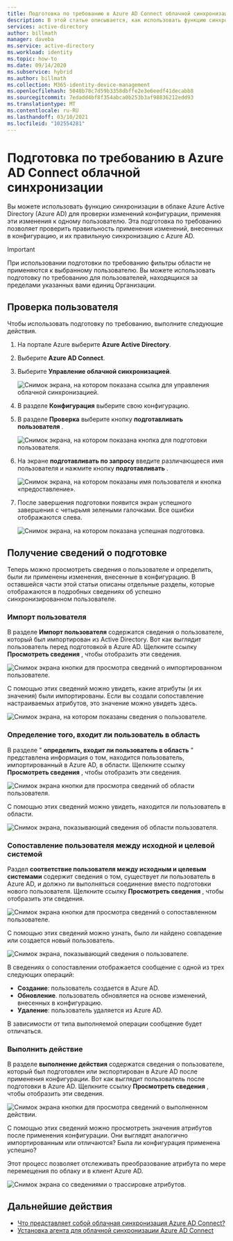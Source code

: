 ```yaml
---
title: Подготовка по требованию в Azure AD Connect облачной синхронизации
description: В этой статье описывается, как использовать функцию синхронизации в облаке Azure AD Connect для тестирования изменений конфигурации.
services: active-directory
author: billmath
manager: daveba
ms.service: active-directory
ms.workload: identity
ms.topic: how-to
ms.date: 09/14/2020
ms.subservice: hybrid
ms.author: billmath
ms.collection: M365-identity-device-management
ms.openlocfilehash: 5048b78c7d59b3358dbffe2e3e6eedf41decabb8
ms.sourcegitcommit: 7edadd4bf8f354abca0b253b3af98836212edd93
ms.translationtype: MT
ms.contentlocale: ru-RU
ms.lasthandoff: 03/10/2021
ms.locfileid: "102554281"
---
```

# <a name="on-demand-provisioning-in-azure-ad-connect-cloud-sync"></a>Подготовка по требованию в Azure AD Connect облачной синхронизации

Вы можете использовать функцию синхронизации в облаке Azure Active Directory (Azure AD) для проверки изменений конфигурации, применяя эти изменения к одному пользователю. Эта подготовка по требованию позволяет проверить правильность применения изменений, внесенных в конфигурацию, и их правильную синхронизацию с Azure AD.  

> [!IMPORTANT] 
> При использовании подготовки по требованию фильтры области не применяются к выбранному пользователю. Вы можете использовать подготовку по требованию для пользователей, находящихся за пределами указанных вами единиц Организации.

## <a name="validate-a-user"></a>Проверка пользователя
Чтобы использовать подготовку по требованию, выполните следующие действия.

1.  На портале Azure выберите **Azure Active Directory**.
2.  Выберите **Azure AD Connect**.
3.  Выберите **Управление облачной синхронизацией**.

    ![Снимок экрана, на котором показана ссылка для управления облачной синхронизацией.](media/how-to-install/install-6.png)
4. В разделе **Конфигурация** выберите свою конфигурацию.
5. В разделе **Проверка** выберите кнопку **подготавливать пользователя** . 

   ![Снимок экрана, на котором показана кнопка для подготовки пользователя.](media/how-to-on-demand-provision/on-demand-2.png)

6. На экране **подготавливать по запросу** введите различающееся имя пользователя и нажмите кнопку **подготавливать** .  
 
   ![Снимок экрана, на котором показаны имя пользователя и кнопка «предоставление».](media/how-to-on-demand-provision/on-demand-3.png)
7. После завершения подготовки появится экран успешного завершения с четырьмя зелеными галочками. Все ошибки отображаются слева.

   ![Снимок экрана, на котором показана успешная подготовка.](media/how-to-on-demand-provision/on-demand-4.png)

## <a name="get-details-about-provisioning"></a>Получение сведений о подготовке
Теперь можно просмотреть сведения о пользователе и определить, были ли применены изменения, внесенные в конфигурацию. В оставшейся части этой статьи описаны отдельные разделы, которые отображаются в подробных сведениях об успешно синхронизированном пользователе.

### <a name="import-user"></a>Импорт пользователя
В разделе **Импорт пользователя** содержатся сведения о пользователе, который был импортирован из Active Directory. Вот как выглядит пользователь перед подготовкой в Azure AD. Щелкните ссылку **Просмотреть сведения** , чтобы отобразить эти сведения.

![Снимок экрана кнопки для просмотра сведений о импортированном пользователе.](media/how-to-on-demand-provision/on-demand-5.png)

С помощью этих сведений можно увидеть, какие атрибуты (и их значения) были импортированы. Если вы создали сопоставление настраиваемых атрибутов, это значение можно увидеть здесь.

![Снимок экрана, на котором показаны сведения о пользователе.](media/how-to-on-demand-provision/on-demand-6.png)

### <a name="determine-if-user-is-in-scope"></a>Определение того, входит ли пользователь в область
В разделе " **определить, входит ли пользователь в область** " представлена информация о том, находится пользователь, импортированный в Azure AD, в области. Щелкните ссылку **Просмотреть сведения** , чтобы отобразить эти сведения.

![Снимок экрана кнопки для просмотра сведений об области пользователя.](media/how-to-on-demand-provision/on-demand-7.png)

С помощью этих сведений можно увидеть, находится ли пользователь в области.

![Снимок экрана, показывающий сведения об области пользователя.](media/how-to-on-demand-provision/on-demand-10a.png)

### <a name="match-user-between-source-and-target-system"></a>Сопоставление пользователя между исходной и целевой системой
Раздел **соответствие пользователя между исходным и целевым системами** содержит сведения о том, существует ли пользователь в Azure AD, и должно ли выполняться соединение вместо подготовки нового пользователя. Щелкните ссылку **Просмотреть сведения** , чтобы отобразить эти сведения.

![Снимок экрана кнопки для просмотра сведений о сопоставленном пользователе.](media/how-to-on-demand-provision/on-demand-8.png)

С помощью этих сведений можно узнать, было ли найдено совпадение или создается новый пользователь.

![Снимок экрана, показывающий сведения о пользователе.](media/how-to-on-demand-provision/on-demand-11.png)

В сведениях о сопоставлении отображается сообщение с одной из трех следующих операций:
- **Создание**: пользователь создается в Azure AD.
- **Обновление**. пользователь обновляется на основе изменений, внесенных в конфигурацию.
- **Удаление**: пользователь удаляется из Azure AD.

В зависимости от типа выполняемой операции сообщение будет отличаться.

### <a name="perform-action"></a>Выполнить действие
В разделе **выполнение действия** содержатся сведения о пользователе, который был подготовлен или экспортирован в Azure AD после применения конфигурации. Вот как выглядит пользователь после подготовки в Azure AD. Щелкните ссылку **Просмотреть сведения** , чтобы отобразить эти сведения.

![Снимок экрана кнопки для просмотра сведений о выполненном действии.](media/how-to-on-demand-provision/on-demand-9.png)

С помощью этих сведений можно просмотреть значения атрибутов после применения конфигурации. Они выглядят аналогично импортированным или отличаются? Была ли конфигурация применена успешно?  

Этот процесс позволяет отслеживать преобразование атрибута по мере перемещения по облаку и в клиент Azure AD.

![Снимок экрана со сведениями о трассировке атрибутов.](media/how-to-on-demand-provision/on-demand-12.png)

## <a name="next-steps"></a>Дальнейшие действия 

- [Что представляет собой облачная синхронизация Azure AD Connect?](what-is-cloud-sync.md)
- [Установка агента для облачной синхронизации Azure AD Connect](how-to-install.md)
 